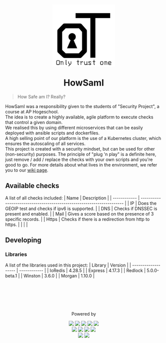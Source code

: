 
<h1 align="center">
    <img src = "./.images/onetrustLogo.png" align = "center" height = 200px> <br> <br>
    HowSamI
</h1>

> How Safe am I? Really?

HowSamI was a responsibility given to the students of "Security Project", a course at AP Hogeschool.  
The idea is to create a highly available, agile platform to execute checks that control a given domain.  
We realised this by using different microservices that can be easily deployed with ansible scripts and dockerfiles.  
A high selling point of our platform is the use of a Kubernetes cluster, which ensures the autoscaling of all services.  
This project is created with a security mindset, but can be used for other (non-security) purposes. The principle of "plug 'n play" is a definite here, just remove / add / replace the checks with your own scripts and you're good to go.
For more details about what lives in the environment, we refer you to our [wiki page](https://github.com/WatcherWhale/SecProA/wiki).  


<!-- ## Getting started

### prerequisites
To be able to set up the environment, make sure you have installed [Docker](https://www.docker.com) on you machine.  
### Environment -->


## Available checks
A list of all checks included:
| Name         | Description                                                           |
| ------------ | --------------------------------------------------------------------- |
| IP           | Does the GEOIP test and checks if ipv6 is supported.                  |
| DNS          | Checks if DNSSEC is present and enabled.                              |
| Mail         | Gives a score based on the presence of 3 specific records.            |
| Https        | Checks if there is a redirection from http to https.                  |
|              |                                                                       |


## Developing
### Libraries
A list of the libraries used in this project:
| Library             | Version      |
| ------------------- | ------------ |
| IoRedis             | 4.28.5       |
| Express             | 4.17.3       |
| Redlock             | 5.0.0-beta.1 |
| Winston             | 3.6.0        |
| Morgan              | 1.10.0       |


<br><br><br>
#
<p align = "center">
    Powered by
    <p align= "center">
        <img src="https://img.shields.io/badge/redis-%23DD0031.svg?&style=for-the-badge&logo=redis&logoColor=white">
        <img src="https://img.shields.io/badge/kubernetes-326ce5.svg?&style=for-the-badge&logo=kubernetes&logoColor=white">
        <img src="https://img.shields.io/badge/Docker-2CA5E0?style=for-the-badge&logo=docker&logoColor=white">
        <img src="https://img.shields.io/badge/Ansible-000000?style=for-the-badge&logo=ansible&logoColor=white">
        <img src="https://img.shields.io/badge/Express.js-000000?style=for-the-badge&logo=express&logoColor=white"> <br>
        <img src="https://img.shields.io/badge/npm-CB3837?style=for-the-badge&logo=npm&logoColor=white">
        <img src="https://img.shields.io/badge/Node.js-339933?style=for-the-badge&logo=nodedotjs&logoColor=white">
        <img src="https://img.shields.io/badge/JavaScript-323330?style=for-the-badge&logo=javascript&logoColor=F7DF1E">
        <img src="https://img.shields.io/badge/Python-FFD43B?style=for-the-badge&logo=python&logoColor=blue"><br>
        <img src="https://img.shields.io/badge/eslint-3A33D1?style=for-the-badge&logo=eslint&logoColor=white">
        <img src="https://img.shields.io/badge/Alpine_Linux-0D597F?style=for-the-badge&logo=alpine-linux&logoColor=white">
    </p>
</p>